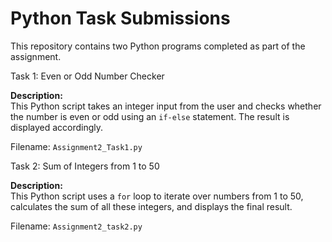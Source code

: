 # Python Task Submissions

This repository contains two Python programs completed as part of the assignment.

Task 1: Even or Odd Number Checker

**Description:**  
This Python script takes an integer input from the user and checks whether the number is even or odd using an `if-else` statement. The result is displayed accordingly.

Filename: `Assignment2_Task1.py`

Task 2: Sum of Integers from 1 to 50

**Description:**  
This Python script uses a `for` loop to iterate over numbers from 1 to 50, calculates the sum of all these integers, and displays the final result.

Filename: `Assignment2_task2.py`




